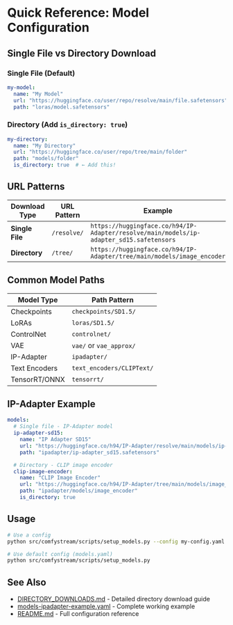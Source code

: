 # Quick Reference: Model Configuration

## Single File vs Directory Download

### Single File (Default)
```yaml
my-model:
  name: "My Model"
  url: "https://huggingface.co/user/repo/resolve/main/file.safetensors"
  path: "loras/model.safetensors"
```

### Directory (Add `is_directory: true`)
```yaml
my-directory:
  name: "My Directory"
  url: "https://huggingface.co/user/repo/tree/main/folder"
  path: "models/folder"
  is_directory: true  # ← Add this!
```

## URL Patterns

| Download Type | URL Pattern | Example |
|---------------|-------------|---------|
| **Single File** | `/resolve/` | `https://huggingface.co/h94/IP-Adapter/resolve/main/models/ip-adapter_sd15.safetensors` |
| **Directory** | `/tree/` | `https://huggingface.co/h94/IP-Adapter/tree/main/models/image_encoder` |

## Common Model Paths

| Model Type | Path Pattern |
|------------|--------------|
| Checkpoints | `checkpoints/SD1.5/` |
| LoRAs | `loras/SD1.5/` |
| ControlNet | `controlnet/` |
| VAE | `vae/` or `vae_approx/` |
| IP-Adapter | `ipadapter/` |
| Text Encoders | `text_encoders/CLIPText/` |
| TensorRT/ONNX | `tensorrt/` |

## IP-Adapter Example

```yaml
models:
  # Single file - IP-Adapter model
  ip-adapter-sd15:
    name: "IP Adapter SD15"
    url: "https://huggingface.co/h94/IP-Adapter/resolve/main/models/ip-adapter_sd15.safetensors"
    path: "ipadapter/ip-adapter_sd15.safetensors"

  # Directory - CLIP image encoder
  clip-image-encoder:
    name: "CLIP Image Encoder"
    url: "https://huggingface.co/h94/IP-Adapter/tree/main/models/image_encoder"
    path: "ipadapter/models/image_encoder"
    is_directory: true
```

## Usage

```bash
# Use a config
python src/comfystream/scripts/setup_models.py --config my-config.yaml

# Use default config (models.yaml)
python src/comfystream/scripts/setup_models.py
```

## See Also

- [DIRECTORY_DOWNLOADS.md](../DIRECTORY_DOWNLOADS.md) - Detailed directory download guide
- [models-ipadapter-example.yaml](models-ipadapter-example.yaml) - Complete working example
- [README.md](README.md) - Full configuration reference

